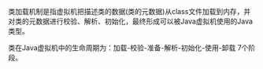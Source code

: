 类加载机制是指虚拟机把描述类的数据\(类的元数据\)从class文件加载到内存，并对类的元数据进行校验、解析、初始化，最终形成可以被Java虚拟机使用的Java类型。

类在Java虚拟机中的生命周期为：加载-校验-准备-解析-初始化-使用-卸载 7个阶段。



